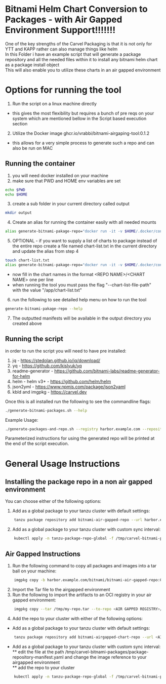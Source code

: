 # Bitnami Helm Chart Conversion to Packages - with Air Gapped Environment Support!!!!!!!
One of the key strengths of the Carvel Packaging is that it is not only for YTT and KAPP rather can also manage things like helm  
In this Folder i have an example script that will generate a package repository and all the needed files within it to install any bitnami helm chart as a package install object  
This will also enable you to utilize these charts in an air gapped environment  

# Options for running the tool
1. Run the script on a linux machine directly
* this gives the most flexibility but requires a bunch of pre reqs on your system which are mentioned bellow in the Script based execution section
2. Utilize the Docker image ghcr.io/vrabbi/bitnami-airgaping-tool:0.1.2
* this allows for a very simple process to generate such a repo and can also be run on MAC


## Running the container
1. you will need docker installed on your machine
2. make sure that PWD and HOME env variables are set
``` bash
echo $PWD
echo $HOME
```  
3. create a sub folder in your current directory called output
``` bash
mkdir output
```  
4. Create an alias for running the container easily with all needed mounts
``` bash
alias generate-bitnami-pakage-repo="docker run -it -v $HOME/.docker/config.json:/root/.docker/config.json -v $PWD/output:/output ghcr.io/vrabbi/bitnami-airgaping-tool:0.1.2"
```  
5. OPTIONAL - if you want to supply a list of charts to package instead of the entire repo create a file named chart-list.txt in the current directory and update the alias from step 4
``` bash
touch chart-list.txt
alias generate-bitnami-pakage-repo="docker run -it -v $HOME/.docker/config.json:/root/.docker/config.json -v $PWD/output:/output -v $PWD/chart-list.txt:/app/chart-list.txt ghcr.io/vrabbi/bitnami-airgaping-tool:0.1.2"
```
* now fill in the chart names in the format \<REPO NAME\>/\<CHART NAME\> one per line
* when running the tool you must pass the flag "--chart-list-file-path" with the value "/app/chart-list.txt"
6. run the following to see detailed help menu on how to run the tool
``` bash
generate-bitnami-pakage-repo --help
```  
7. The outputted manifests will be available in the output directory you created above
 

## Running the script
in order to run the script you will need to have pre installed:  
1. jq - https://stedolan.github.io/jq/download/  
2. yq - https://github.com/kislyuk/yq  
3. readme-generator - https://github.com/bitnami-labs/readme-generator-for-helm  
4. helm - helm v3+ - https://github.com/helm/helm  
5. json2yml - https://www.npmjs.com/package/json2yaml  
6. kbld and imgpkg - https://carvel.dev

Once this is all installed run the following to see the commandline flags:  
``` bash
./generate-bitnami-packages.sh --help
```  

Example Usage:  
```bash
./generate-packages-and-repo.sh --registry harbor.example.com --repository bitnami --package-repository-name bitnami-air-gapped-repo --package-repository-tag 1.0.0 --number-of-chart-versions 4   
```  
  
Parameterized instructions for using the generated repo will be printed at the end of the script execution.  
  
# General Usage Instructions
## Installing the package repo in a non air gapped environment
You can choose either of the following options:  
  
1. Add as a global package to your tanzu cluster with default settings:  
```bash
    tanzu package repository add bitnami-air-gapped-repo --url harbor.example.com/bitnami/bitnami-air-gapped-repo:0.1.0 --namespace tanzu-package-repo-global
```  
2. Add as a global package to your tanzu cluster with custom sync interval:  
```bash
    kubectl apply -n tanzu-package-repo-global -f /tmp/carvel-bitnami-packages/package-repository-manifest.yaml  
```  
  
  
## Air Gapped Instructions  
  
1. Run the following command to copy all packages and images into a tar ball on your machine:  
```bash
    imgpkg copy -b harbor.example.com/bitnami/bitnami-air-gapped-repo:0.1.0 --to-tar /tmp/my-repo.tar --registry-verify-certs=false  
```  
2. Import the Tar file to the airgapped environment  
3. Run the following to import the artifacts to an OCI registry in your air gapped environment:  
```bash
    imgpkg copy --tar /tmp/my-repo.tar --to-repo <AIR GAPPED REGISTRY>/<AIR GAPPED REPO> --registry-verify-certs=false  
```
4. Add the repo to your cluster with either of the following options:  
*  Add as a global package to your tanzu cluster with default settings:  
```bash
    tanzu package repository add bitnami-airgapped-chart-repo --url <AIR GAPPED REGISTRY>/<AIR GAPPED REPO>:<PACKAGE REPO TAG> --namespace tanzu-package-repo-global
```  
* Add as a global package to your tanzu cluster with custom sync interval:  
** edit the file at the path /tmp/carvel-bitnami-packages/package-repository-manifest.yaml and change the image reference to your airgapped environment  
** add the repo to your cluster  
```bash
    kubectl apply -n tanzu-package-repo-global -f /tmp/carvel-bitnami-packages/package-repository-manifest.yaml
```

